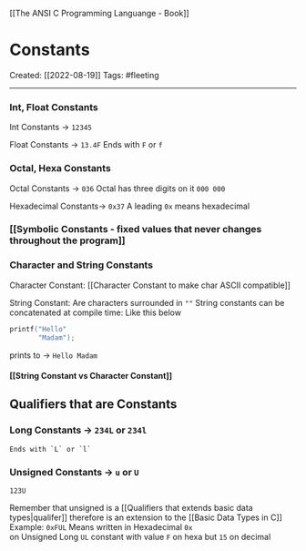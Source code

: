[[The ANSI C Programming Languange - Book]]

# Constants
Created:  [[2022-08-19]]
Tags: #fleeting 

---
### Int, Float Constants 
Int Constants -> `12345`

Float Constants -> `13.4F` 
    Ends with `F` or `f`


### Octal, Hexa Constants

Octal Constants -> `036`
     Octal has three digits on it `000 000` 

Hexadecimal Constants-> `0x37`
    A leading `0x` means hexadecimal


### [[Symbolic Constants - fixed values that never changes throughout the program]]



### Character and String Constants
Character Constant:
[[Character Constant to make char ASCII compatible]]


String Constant:
Are characters surrounded in `""`
String constants can be concatenated at compile time: Like this below
```C
printf("Hello"
       "Madam");
```
prints to -> `Hello Madam`

#### [[String Constant vs Character Constant]]


## Qualifiers that are Constants
### Long Constants -> `234L` or `234l`
    Ends with `L` or `l`

### Unsigned Constants -> `u` or `U`
    123U    
Remember that unsigned is a [[Qualifiers that extends basic data types|qualifer]] therefore is an extension to the [[Basic Data Types in C]]
Example: `0xFUL`
    Means written in Hexadecimal `0x`  
    on Unsigned Long `UL` constant with value `F` on hexa but `15` on decimal





